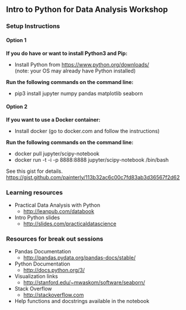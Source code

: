 
## Intro to Python for Data Analysis Workshop

### Setup Instructions

#### Option 1
**If you do have or want to install Python3 and Pip:**
* Install Python from https://www.python.org/downloads/     
  (note: your OS may already have Python installed)

**Run the following commands on the command line:**
* pip3 install jupyter numpy pandas matplotlib seaborn


#### Option 2
**If you want to use a Docker container:**
* Install docker (go to docker.com and follow the instructions)

**Run the following commands on the command line:**
* docker pull jupyter/scipy-notebook
* docker run -t -i -p 8888:8888 jupyter/scipy-notebook /bin/bash

See this gist for details. https://gist.github.com/painterly/113b32ac6c00c7fd83ab3d36567f2d62



### Learning resources
* Practical Data Analysis with Python 
  * http://leanpub.com/databook
* Intro Python slides
  * http://slides.com/practicaldatascience


### Resources for break out sessions
* Pandas Documentation 
  * http://pandas.pydata.org/pandas-docs/stable/
* Python Documentation
  * http://docs.python.org/3/
* Visualization links
  * http://stanford.edu/~mwaskom/software/seaborn/
* Stack Overflow
  * http://stackoverflow.com
* Help functions and docstrings available in the notebook



